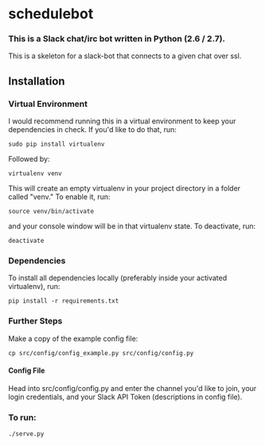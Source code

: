 # schedulebot

### This is a Slack chat/irc bot written in Python (2.6 / 2.7).

This is a skeleton for a slack-bot that connects to a given chat over ssl.

## Installation

### Virtual Environment

I would recommend running this in a virtual environment to keep your
dependencies in check. If you'd like to do that, run:

`sudo pip install virtualenv`

Followed by:

`virtualenv venv`

This will create an empty virtualenv in your project directory in a folder
called "venv." To enable it, run:

`source venv/bin/activate`

and your console window will be in that virtualenv state. To deactivate, run:

`deactivate`

### Dependencies

To install all dependencies locally (preferably inside your activated
virtualenv), run:

`pip install -r requirements.txt`

### Further Steps

Make a copy of the example config file:

`cp src/config/config_example.py src/config/config.py`

#### Config File

Head into src/config/config.py and enter the channel you'd like to join, your login credentials, and your Slack API Token (descriptions in config file).


### To run:

`./serve.py`
